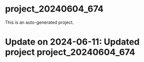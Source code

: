 # project_20240604_674

This is an auto-generated project.

# Update on 2024-06-11: Updated project project_20240604_674
